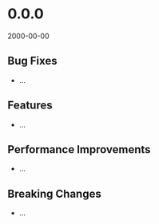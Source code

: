 # 0.0.0
2000-00-00

## Bug Fixes

- ...

## Features

- ...

## Performance Improvements

- ...

## Breaking Changes

- ...
